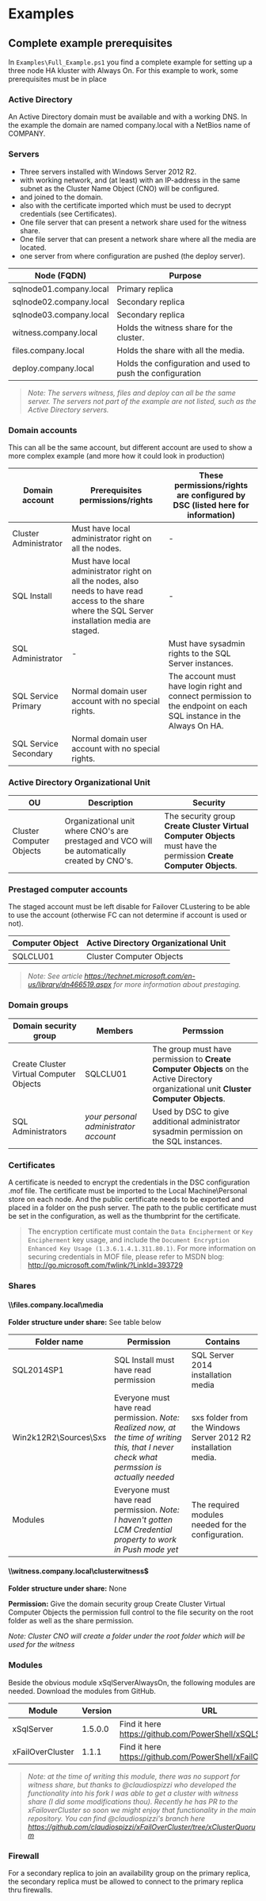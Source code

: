 # Examples
## Complete example prerequisites
In `Examples\Full_Example.ps1` you find a complete example for setting up a three node HA kluster with Always On. 
For this example to work, some prerequisites must be in place

### Active Directory
An Active Directory domain must be available and with a working DNS. In the example the domain are named company.local with a NetBios name of COMPANY.

### Servers
- Three servers installed with Windows Server 2012 R2. 
 - with working network, and (at least) with an IP-address in the same subnet as the Cluster Name Object (CNO) will be configured.
 - and joined to the domain.
 - also with the certificate imported which must be used to decrypt credentials (see Certificates).  
- One file server that can present a network share used for the witness share.
- One file server that can present a network share where all the media are located.
- one server from where configuration are pushed (the deploy server). 

Node (FQDN) | Purpose
--- | ---
sqlnode01.company.local | Primary replica
sqlnode02.company.local | Secondary replica
sqlnode03.company.local | Secondary replica
witness.company.local | Holds the witness share for the cluster. 
files.company.local | Holds the share with all the media.
deploy.company.local | Holds the configuration and used to push the configuration

> *Note: The servers witness, files and deploy can all be the same server. The servers not part of the example are not listed, such as the Active Directory servers.*

### Domain accounts
This can all be the same account, but different account are used to show a more complex example (and more how it could look in production)

Domain account | Prerequisites permissions/rights | These permissions/rights are configured by DSC (listed here for information)
--- | --- | ---
Cluster Administrator | Must have local administrator right on all the nodes. | -
SQL Install |  Must have local administrator right on all the nodes, also needs to have read access to the share where the SQL Server installation media are staged. | - 
SQL Administrator | - | Must have sysadmin rights to the SQL Server instances. | -
SQL Service Primary | Normal domain user account with no special rights. | The account must have login right and connect permission to the endpoint on each SQL instance in the Always On HA. 
SQL Service Secondary | Normal domain user account with no special rights.| 

### Active Directory Organizational Unit
OU | Description | Security
--- | --- | ---
Cluster Computer Objects | Organizational unit where CNO's are prestaged and VCO will be automatically created by CNO's. | The security group **Create Cluster Virtual Computer Objects** must have the permission **Create Computer Objects**. 

### Prestaged computer accounts
The staged account must be left disable for Failover CLustering to be able to use the account (otherwise FC can not determine if account is used or not).

Computer Object | Active Directory Organizational Unit
--- | ---
SQLCLU01 | Cluster Computer Objects   

> *Note: See article https://technet.microsoft.com/en-us/library/dn466519.aspx for more information about prestaging.*

### Domain groups
Domain security group | Members | Permssion
--- | --- | ---
Create Cluster Virtual Computer Objects | SQLCLU01 | The group must have permission to **Create Computer Objects** on the Active Directory organizational unit **Cluster Computer Objects**. 
SQL Administrators | *your personal administrator account* | Used by DSC to give additional administrator sysadmin permission on the SQL instances. 

### Certificates
A certificate is needed to encrypt the credentials in the DSC configuration .mof file. The certificate must be imported to the Local Machine\Personal store on each node.
And the public certificate needs to be exported and placed in a folder on the push server. The path to the public certificate must be set in the configuration, as well as the thumbprint for the certificate.  

>The encryption certificate must contain the `Data Encipherment` or `Key Encipherment` key usage, and include the `Document Encryption Enhanced Key Usage (1.3.6.1.4.1.311.80.1)`.
>For more information on securing credentials in MOF file, please refer to MSDN blog: http://go.microsoft.com/fwlink/?LinkId=393729

### Shares
#### \\\files.company.local\media
**Folder structure under share:** See table below

Folder name | Permission | Contains
--- | --- | ---
SQL2014SP1 | SQL Install must have read permission | SQL Server 2014 installation media
Win2k12R2\Sources\Sxs | Everyone must have read permission. *Note: Realized now, at the time of writing this, that I never check what permssion is actually needed* | sxs folder from the Windows Server 2012 R2 installation media.
Modules | Everyone must have read permission. *Note: I haven't gotten LCM Credential property to work in Push mode yet* | The required modules needed for the configuration. 

#### \\\witness.company.local\clusterwitness$
**Folder structure under share:** None

 **Permission:** Give the domain security group Create Cluster Virtual Computer Objects the permission full control to the file security on the root folder as well as the share permission. 

*Note: Cluster CNO will create a folder under the root folder which will be used for the witness*

### Modules
Beside the obvious module xSqlServerAlwaysOn, the following modules are needed. Download the modules from GitHub. 

Module | Version | URL
--- | --- | ---
xSqlServer | 1.5.0.0 | Find it here https://github.com/PowerShell/xSQLServer
xFailOverCluster | 1.1.1 |  Find it here https://github.com/PowerShell/xFailOverCluster. 

> *Note: at the time of writing this module, there was no support for witness share, but thanks to @claudiospizzi who developed the functionality into his fork I was able to get a cluster with witness share (I did some modifications thou).*
> *Recently he has PR to the xFailoverCluster so soon we might enjoy that functionality in the main repository.*
> *You can find @claudiospizzi's branch here https://github.com/claudiospizzi/xFailOverCluster/tree/xClusterQuorum*

### Firewall
For a secondary replica to join an availability group on the primary replica, the secondary replica must be allowed to connect to the primary replica thru firewalls.
